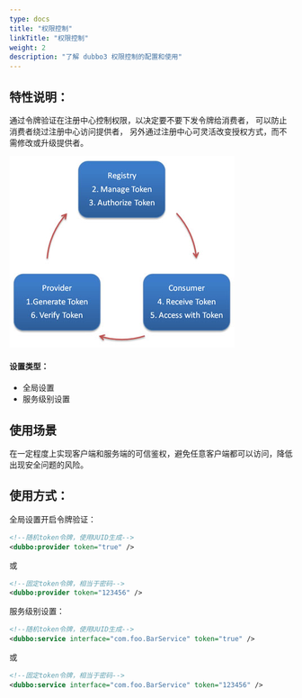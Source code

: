 ```yaml
---
type: docs
title: "权限控制"
linkTitle: "权限控制"
weight: 2
description: "了解 dubbo3 权限控制的配置和使用"
---
```

## 特性说明：
通过令牌验证在注册中心控制权限，以决定要不要下发令牌给消费者，
可以防止消费者绕过注册中心访问提供者，
另外通过注册中心可灵活改变授权方式，而不需修改或升级提供者。

![/user-guide/images/dubbo-token.jpg](/imgs/user/dubbo-token.jpg)
#### 设置类型：
- 全局设置
- 服务级别设置

## 使用场景

在一定程度上实现客户端和服务端的可信鉴权，避免任意客户端都可以访问，降低出现安全问题的风险。

## 使用方式：

全局设置开启令牌验证：
```xml
<!--随机token令牌，使用UUID生成-->
<dubbo:provider token="true" />
```
或

```xml
<!--固定token令牌，相当于密码-->
<dubbo:provider token="123456" />
```
服务级别设置：
```xml
<!--随机token令牌，使用UUID生成-->
<dubbo:service interface="com.foo.BarService" token="true" />
```
或

```xml
<!--固定token令牌，相当于密码-->
<dubbo:service interface="com.foo.BarService" token="123456" />
```
